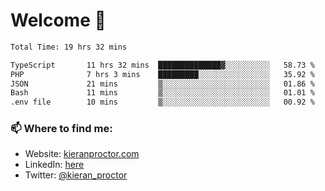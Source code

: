 # Welcome 🦘

<!--START_SECTION:waka-->

```txt
Total Time: 19 hrs 32 mins

TypeScript       11 hrs 32 mins  ██████████████▓░░░░░░░░░░   58.73 %
PHP              7 hrs 3 mins    █████████░░░░░░░░░░░░░░░░   35.92 %
JSON             21 mins         ▒░░░░░░░░░░░░░░░░░░░░░░░░   01.86 %
Bash             11 mins         ▒░░░░░░░░░░░░░░░░░░░░░░░░   01.01 %
.env file        10 mins         ▒░░░░░░░░░░░░░░░░░░░░░░░░   00.92 %
```

<!--END_SECTION:waka-->

### 📫 Where to find me:

-   Website: [kieranproctor.com](https://kieranproctor.com/)
-   LinkedIn: [here](https://www.linkedin.com/in/kieran-proctor-086b5a159/)
-   Twitter: [@kieran_proctor](https://twitter.com/kieran_proctor)
